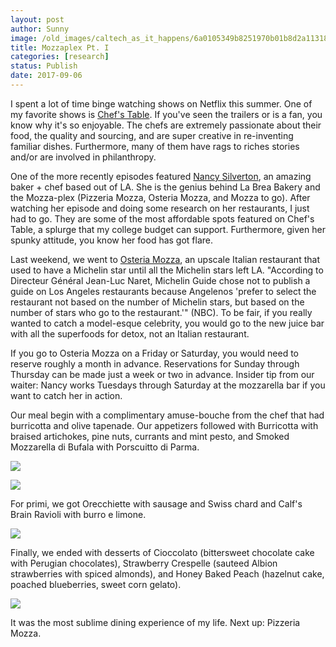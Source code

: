 ```yaml
---
layout: post
author: Sunny
image: /old_images/caltech_as_it_happens/6a0105349b8251970b01b8d2a11318970c.jpg
title: Mozzaplex Pt. I
categories: [research]
status: Publish
date: 2017-09-06
---
```





I spent a lot of time binge watching shows on Netflix this summer. One of my favorite shows is [Chef's Table](https://www.netflix.com/title/80007945). If you've seen the trailers or is a fan, you know why it's so enjoyable. The chefs are extremely passionate about their food, the quality and sourcing, and are super creative in re-inventing familiar dishes. Furthermore, many of them have rags to riches stories and/or are involved in philanthropy.


One of the more recently episodes featured [Nancy Silverton](https://en.wikipedia.org/wiki/Nancy_Silverton), an amazing baker + chef based out of LA. She is the genius behind La Brea Bakery and the Mozza-plex (Pizzeria Mozza, Osteria Mozza, and Mozza to go). After watching her episode and doing some research on her restaurants, I just had to go. They are some of the most affordable spots featured on Chef's Table, a splurge that my college budget can support. Furthermore, given her spunky attitude, you know her food has got flare.


Last weekend, we went to [Osteria Mozza](https://osteriamozza.com/), an upscale Italian restaurant that used to have a Michelin star until all the Michelin stars left LA. "According to Directeur Général Jean-Luc Naret, Michelin Guide chose not to publish a guide on Los Angeles restaurants because Angelenos 'prefer to select the restaurant not based on the number of Michelin stars, but based on the number of stars who go to the restaurant.'" (NBC). To be fair, if you really wanted to catch a model-esque celebrity, you would go to the new juice bar with all the superfoods for detox, not an Italian restaurant.


If you go to Osteria Mozza on a Friday or Saturday, you would need to reserve roughly a month in advance. Reservations for Sunday through Thursday can be made just a week or two in advance. Insider tip from our waiter: Nancy works Tuesdays through Saturday at the mozzarella bar if you want to catch her in action.


Our meal begin with a complimentary amuse-bouche from the chef that had burricotta and olive tapenade. Our appetizers followed with Burricotta with braised artichokes, pine nuts, currants and mint pesto, and Smoked Mozzarella di Bufala with Porscuitto di Parma.


![](/old_images/caltech_as_it_happens/6a0105349b8251970b01bb09b9f74a970d.jpg)

![](/old_images/caltech_as_it_happens/6a0105349b8251970b01b8d2a1134f970c.jpg)

For primi, we got Orecchiette with sausage and Swiss chard and Calf's Brain Ravioli with burro e limone.




![](/old_images/caltech_as_it_happens/6a0105349b8251970b01bb09b9f756970d.jpg)

Finally, we ended with desserts of Cioccolato (bittersweet chocolate cake with Perugian chocolates), Strawberry Crespelle (sauteed Albion strawberries with spiced almonds), and Honey Baked Peach (hazelnut cake, poached blueberries, sweet corn gelato).




![](/old_images/caltech_as_it_happens/6a0105349b8251970b01bb09b9f766970d.jpg)


It was the most sublime dining experience of my life. Next up: Pizzeria Mozza.



